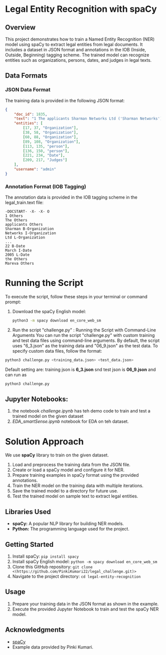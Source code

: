 # Legal Entity Recognition with spaCy

## Overview

This project demonstrates how to train a Named Entity Recognition (NER) model using spaCy to extract legal entities from legal documents. It includes a dataset in JSON format and annotations in the IOB (Inside, Outside, Beginning) tagging scheme. The trained model can recognize entities such as organizations, persons, dates, and judges in legal texts.

## Data Formats

### JSON Data Format

The training data is provided in the following JSON format:

```json
{
    "doc_id": 1835,
    "text": "1 The applicants Sharman Networks Ltd ('Sharman Networks'), Sharman License Holdings Ltd ('Sharman License') and Ms Nicola Anne Hemming ('Ms Hemming') are each the subject of asset preservation orders made by Wilcox J on 22 March 2005 ('the Mareva orders').",
    "entities": [
        [17, 37, "Organization"],
        [38, 58, "Organization"],
        [60, 88, "Organization"],
        [89, 108, "Organization"],
        [113, 135, "person"],
        [136, 150, "person"],
        [221, 234, "Date"],
        [209, 217, "Judges"]
    ],
    "username": "admin"
}
```

### Annotation Format (IOB Tagging)

The annotation data is provided in the IOB tagging scheme in the legal_train.text file:
```
-DOCSTART- -X- -X- O
1 Others 
The Others
applicants Others
Sharman B-Organization
Networks I-Organization
Ltd L-Organization
...
22 B-Date
March I-Date
2005 L-Date
the Others
Mareva Others
```

# Running the Script

To execute the script, follow these steps in your terminal or command prompt:

1. Download the spaCy English model:

   ```bash
   python3 -m spacy download en_core_web_sm
   ```
2. Run the script "challenge.py" :
   Running the Script with Command-Line Arguments
   You can run the script "challenge.py" with custom training and test data files using command-line arguments. By default, the script uses "6_3.json" as the training data and "06_9.json" as the test data. To specify custom data files, follow the format:

```bash
python3 challenge.py <training_data.json> <test_data.json>
```
Default setting are: training json is **6_3.json**  snd test json is **06_9.json** and can run as
   ```bash
   python3 challenge.py
   ```




## Jupyter Notebooks:
1. the notebook _challenge.ipynb_ has teh demo code to train and test a trained model on the given dataset
2. _EDA_smartSense.ipynb_ notebook for EDA on teh dataset.

# Solution Approach
We use **spaCy** library to train on the given dataset.

1. Load and preprocess the training data from the JSON file.
2. Create or load a spaCy model and configure it for NER.
3. Prepare training examples in spaCy format using the provided annotations.
4. Train the NER model on the training data with multiple iterations.
5. Save the trained model to a directory for future use.
6. Test the trained model on sample text to extract legal entities.

## Libraries Used

- **spaCy:** A popular NLP library for building NER models.
- **Python:** The programming language used for the project.

## Getting Started

1. Install spaCy: `pip install spacy`
2. Install spaCy English model: `python -m spacy download en_core_web_sm`
3. Clone this GitHub repository: `git clone <(https://github.com/PinkiKumari22/legal_challenge.git)>`
4. Navigate to the project directory: `cd legal-entity-recognition`

## Usage

1. Prepare your training data in the JSON format as shown in the example.
2. Execute the provided Jupyter Notebook to train and test the spaCy NER model.

## Acknowledgments

- [spaCy](https://spacy.io/)
- Example data provided by Pinki Kumari.

